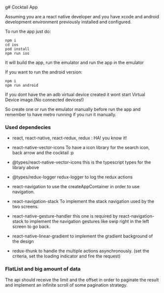 g# Cocktail App

Assuming you are a react native developer and you have xcode and android development environment previously installed and configured.

To run the app just do:

```
npm i
cd ios
pod install
npm run ios

```

It will build the app, run the emulator and run the app in the emulator

If you want to run the android version:

```
npm i
npm run android
```

If you dont have the an adb virtual device created it wont start Virtual Device image.(No connected devices!)

So create one or run the emulator manually before run the app and remember to have metro running if you run it manually.

### Used dependecies

- react, react-native, react-redux, redux : HA! you know it!

- react-native-vector-icons To have a icon library for the search icon, back arrow and the cocktail :p

- @types/react-native-vector-icons this is the typescript types for the library above
- @types/redux-logger redux-logger to log the redux actions
- react-navigation to use the createAppContainer in order to use navigation.
- react-navigation-stack To implement the stack navigation used by the two screens.
- react-native-gesture-handler this one is required by react-navigation-stack to implement the navigation gestures like swip right in the left screen to go back.
- react-native-linear-gradient to implement the gradient background of the design
- redux-thunk to handle the multiple actions asynchronously. (set the criteria, set the loading indicator and fire the request)

### FlatList and big amount of data

The api should receive the limit and the offset in order to paginate the result and implement an infinite scroll of some pagination strategy.
